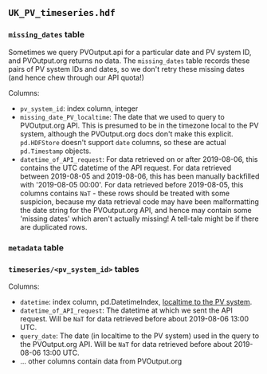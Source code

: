 ## `UK_PV_timeseries.hdf`

### `missing_dates` table

Sometimes we query PVOutput.api for a particular date and PV system ID, and PVOutput.org returns no data.  The `missing_dates` table records these pairs of PV system IDs and dates, so we don't retry these missing dates (and hence chew through our API quota!)

Columns:

- `pv_system_id`: index column, integer
- `missing_date_PV_localtime`: The date that we used to query to PVOutput.org API.  This is presumed to be in the timezone local to the PV system, although the PVOutput.org docs don't make this explicit.  `pd.HDFStore` doesn't support `date` columns, so these are actual `pd.Timestamp` objects.
- `datetime_of_API_request`: For data retrieved on or after 2019-08-06, this contains the UTC datetime of the API request.  For data retrieved between 2019-08-05 and 2019-08-06, this has been manually backfilled with '2019-08-05 00:00'.  For data retrieved before 2019-08-05, this columns contains `NaT` - these rows should be treated with some suspicion, because my data retrieval code may have been malformatting the date string for the PVOutput.org API, and hence may contain some 'missing dates' which aren't actually missing!  A tell-tale might be if there are duplicated rows.

### `metadata` table

### `timeseries/<pv_system_id>` tables

Columns:
- `datetime`: index column, pd.DatetimeIndex, [localtime to the PV system](https://forum.pvoutput.org/t/clarification-are-date-times-in-local-or-utc/570/2).
- `datetime_of_API_request`: The datetime at which we sent the API request.  Will be `NaT` for data retrieved before about 2019-08-06 13:00 UTC.
- `query_date`: The date (in localtime to the PV system) used in the query to the PVOutput.org API.  Will be `NaT` for data retrieved before about 2019-08-06 13:00 UTC.
- ... other columns contain data from PVOutput.org


